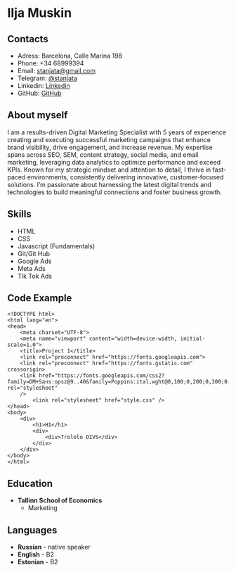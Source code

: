 # Ilja Muskin
## Contacts
* Adress: Barcelona, Calle Marina 198
* Phone: +34 68999394
* Email: stanjata@gmail.com
* Telegram: [@stanjata](www.t.me/stanjata)
* Linkedin: [Linkedin](www.linkedin.com/in/stanjata)
* GitHub: [GitHub](https://github.com/stanjata)
## About myself
I am a results-driven Digital Marketing Specialist with 5 years of experience creating and executing successful marketing campaigns that enhance brand visibility, drive engagement, and increase revenue. My expertise spans across SEO, SEM, content strategy, social media, and email marketing, leveraging data analytics to optimize performance and exceed KPIs. Known for my strategic mindset and attention to detail, I thrive in fast-paced environments, consistently delivering innovative, customer-focused solutions. I’m passionate about harnessing the latest digital trends and technologies to build meaningful connections and foster business growth.
## Skills
* HTML
* CSS
* Javascript (Fundamentals)
* Git/Git Hub
* Google Ads
* Meta Ads
* Tik Tok Ads
## Code Example
```
<!DOCTYPE html>
<html lang="en">
<head>
    <meta charset="UTF-8">
    <meta name="viewport" content="width=device-width, initial-scale=1.0">
    <title>Project 1</title>
    <link rel="preconnect" href="https://fonts.googleapis.com">
    <link rel="preconnect" href="https://fonts.gstatic.com" crossorigin>
    <link href="https://fonts.googleapis.com/css2?family=DM+Sans:opsz@9..40&family=Poppins:ital,wght@0,100;0,200;0,300;0,400;0,500;0,600;0,700;0,800;0,900;1,100;1,200;1,300;1,400;1,500;1,600;1,700;1,800;1,900&display=swap" rel="stylesheet"
    />
        <link rel="stylesheet" href="style.css" />
</head>
<body>
    <div>
        <h1>H1</h1>
        <div>
            <div>Trololo DIVS</div>
        </div>
    </div>               
</body>
</html>
``` 
## Education
* **Tallinn School of Economics**
    + Marketing
## Languages
* **Russian** - native speaker
* **English** - B2
* **Estonian** - B2

